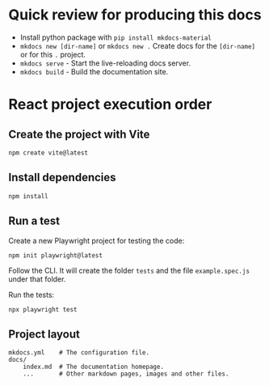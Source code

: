 # Quick review for producing this docs
* Install python package with `pip install mkdocs-material`
* `mkdocs new [dir-name]` or `mkdocs new .` Create docs for the `[dir-name]` or for this `.` project.
* `mkdocs serve` - Start the live-reloading docs server.
* `mkdocs build` - Build the documentation site.

# React project execution order

## Create the project with Vite
`npm create vite@latest`

## Install dependencies
`npm install`

## Run a test
Create a new Playwright project for testing the code:

`npm init playwright@latest`

Follow the CLI. It will create the folder `tests` and the file `example.spec.js` under that folder.

Run the tests:

`npx playwright test`



## Project layout

    mkdocs.yml    # The configuration file.
    docs/
        index.md  # The documentation homepage.
        ...       # Other markdown pages, images and other files.
